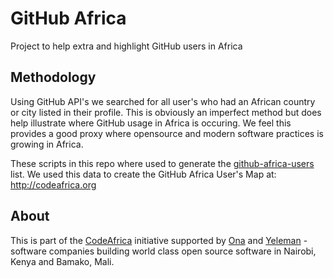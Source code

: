 GitHub Africa
=============

Project to help extra and highlight GitHub users in Africa

Methodology
-----------

Using GitHub API's we searched for all user's who had an African country or city listed in their profile.  This is obviously an imperfect method but does help illustrate where GitHub usage in Africa is occuring.  We feel this provides a good proxy where opensource and modern software practices is growing in Africa. 

These scripts in this repo where used to generate the [github-africa-users](https://github.com/codeafrica/github-africa/blob/master/data/github-africa-users-20141231.csv) list.  We used this data to create the GitHub Africa User's Map at: http://codeafrica.org

About
-----

This is part of the [CodeAfrica](http://codeafrica.org) initiative supported by [Ona](http://company.ona.io) and [Yeleman](http://yeleman.com) - software companies building world class open source software in Nairobi, Kenya and Bamako, Mali.  




